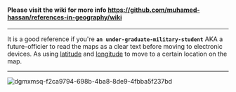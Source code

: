 #### Please visit the wiki for more info https://github.com/muhamed-hassan/references-in-geography/wiki

***

It is a good reference if you're **`an under-graduate-military-student`** AKA a future-officier to read the maps as a clear text before moving to electronic devices. As using [latitude](https://en.wikipedia.org/wiki/Latitude) and [longitude](https://en.wikipedia.org/wiki/Longitude) to move to a certain location on the map.

***

![dgmxmsq-f2ca9794-698b-4ba8-8de9-4fbba5f237bd](https://github.com/user-attachments/assets/4d9edfd4-14b2-4f52-9641-898def8787f7)
